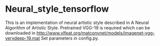 # Neural_style_tensorflow
This is an implementation of neural artistic style described in A Neural Algorithm of Artistic Style.
Pretrained VGG-19 is required which can be downloaded in 
http://www.vlfeat.org/matconvnet/models/imagenet-vgg-verydeep-19.mat
Set parameters in config.py.
